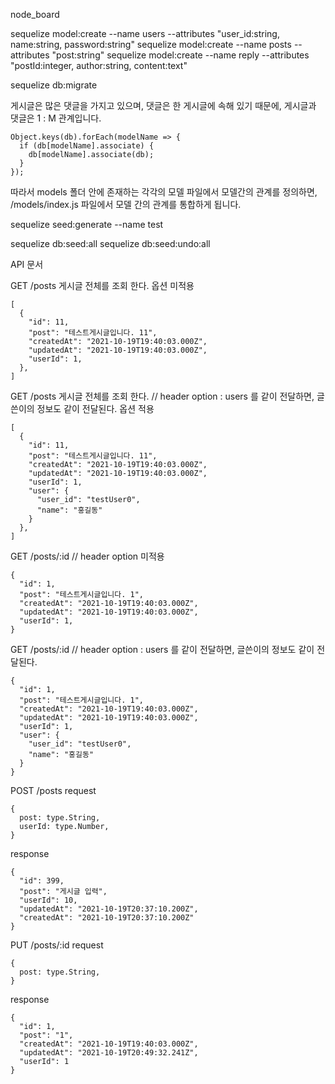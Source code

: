 node_board

sequelize model:create --name users --attributes "user_id:string, name:string, password:string"
sequelize model:create --name posts --attributes "post:string"
sequelize model:create --name reply --attributes "postId:integer, author:string, content:text"

sequelize db:migrate

게시글은 많은 댓글을 가지고 있으며, 댓글은 한 게시글에 속해 있기 때문에, 게시글과 댓글은 1 : M 관계입니다.

```
Object.keys(db).forEach(modelName => {
  if (db[modelName].associate) {
    db[modelName].associate(db);
  }
});
```

따라서 models 폴더 안에 존재하는 각각의 모델 파일에서 모델간의 관계를 정의하면, /models/index.js 파일에서 모델 간의 관계를 통합하게 됩니다.

sequelize seed:generate --name test

sequelize db:seed:all
sequelize db:seed:undo:all

API 문서

GET /posts 게시글 전체를 조회 한다.
옵션 미적용

```
[
  {
    "id": 11,
    "post": "테스트게시글입니다. 11",
    "createdAt": "2021-10-19T19:40:03.000Z",
    "updatedAt": "2021-10-19T19:40:03.000Z",
    "userId": 1,
  },
]
```

GET /posts 게시글 전체를 조회 한다. // header option : users 를 같이 전달하면, 글쓴이의 정보도 같이 전달된다.
옵션 적용

```
[
  {
    "id": 11,
    "post": "테스트게시글입니다. 11",
    "createdAt": "2021-10-19T19:40:03.000Z",
    "updatedAt": "2021-10-19T19:40:03.000Z",
    "userId": 1,
    "user": {
      "user_id": "testUser0",
      "name": "홍길동"
    }
  },
]
```

GET /posts/:id // header option 미적용

```
{
  "id": 1,
  "post": "테스트게시글입니다. 1",
  "createdAt": "2021-10-19T19:40:03.000Z",
  "updatedAt": "2021-10-19T19:40:03.000Z",
  "userId": 1,
}
```

GET /posts/:id // header option : users 를 같이 전달하면, 글쓴이의 정보도 같이 전달된다.

```
{
  "id": 1,
  "post": "테스트게시글입니다. 1",
  "createdAt": "2021-10-19T19:40:03.000Z",
  "updatedAt": "2021-10-19T19:40:03.000Z",
  "userId": 1,
  "user": {
    "user_id": "testUser0",
    "name": "홍길동"
  }
}
```

POST /posts
request

```
{
  post: type.String,
  userId: type.Number,
}
```

response

```
{
  "id": 399,
  "post": "게시글 입력",
  "userId": 10,
  "updatedAt": "2021-10-19T20:37:10.200Z",
  "createdAt": "2021-10-19T20:37:10.200Z"
}
```

PUT /posts/:id
request

```
{
  post: type.String,
}
```

response

```
{
  "id": 1,
  "post": "1",
  "createdAt": "2021-10-19T19:40:03.000Z",
  "updatedAt": "2021-10-19T20:49:32.241Z",
  "userId": 1
}
```
